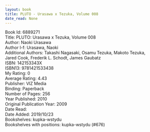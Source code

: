 ```yaml
---
layout: book
title: PLUTO - Urasawa x Tezuka, Volume 008
date_read: None
---
```


Book Id: 6889271<br />
Title: PLUTO: Urasawa x Tezuka, Volume 008<br />
Author: Naoki Urasawa<br />
Author l-f: Urasawa, Naoki<br />
Additional Authors: Takashi Nagasaki, Osamu Tezuka, Makoto Tezuka, Jared Cook, Frederik L. Schodt, James Gaubatz<br />
ISBN: 142153343X<br />
ISBN13: 9781421533438<br />
My Rating: 0<br />
Average Rating: 4.43<br />
Publisher: VIZ Media<br />
Binding: Paperback<br />
Number of Pages: 256<br />
Year Published: 2010<br />
Original Publication Year: 2009<br />
Date Read: <br />
Date Added: 2019/10/23<br />
Bookshelves: kupka-wstydu<br />
Bookshelves with positions: kupka-wstydu (#676)<br />

